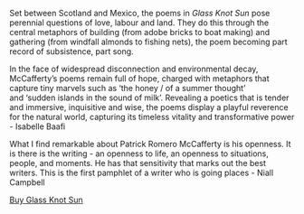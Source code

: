 Set between Scotland and Mexico, the poems in *Glass Knot Sun* pose perennial questions of love, labour and land. They do this through the central metaphors of building (from adobe bricks to boat making) and gathering (from windfall almonds to fishing nets), the poem becoming part record of subsistence, part song.

In the face of widespread disconnection and environmental decay, 
McCafferty’s poems remain full of hope, charged with metaphors 
that capture tiny marvels such as ‘the honey / of a summer thought’ 
and ‘sudden islands in the sound of milk’. Revealing a poetics 
that is tender and immersive, inquisitive and wise, the poems display 
a playful reverence for the natural world, capturing its timeless 
vitality and transformative power - Isabelle Baafi

What I find remarkable about Patrick Romero McCafferty is his openness. 
It is there is the writing - an openness to life, an openness to situations, 
people, and moments. He has that sensitivity that marks out the best writers. 
This is the first pamphlet of a writer who is going places - Niall Campbell

[Buy Glass Knot Sun](https://shop.brookes.ac.uk/product-catalogue/faculty-of-humanities-social-sciences/poetry-pamphlets)

